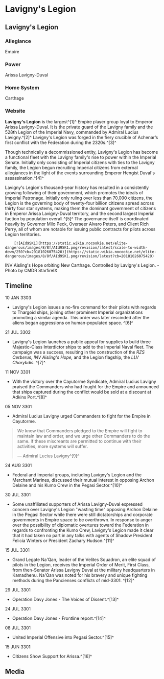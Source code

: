 # Lavigny's Legion
## Lavigny's Legion

		

### Allegiance

Empire

### Power

Arissa Lavigny-Duval

### Home System

Carthage

### Website

**Lavigny's Legion** is the largest^[1]^ Empire player group loyal to Emperor Arissa Lavigny-Duval. It is the private guard of the Lavigny family and the 528th Legion of the Imperial Navy, commanded by Admiral Lucius Lavigny.^[2]^ Lavigny's Legion was forged in the fiery crucible of Achenar’s first conflict with the Federation during the 2320s.^[3]^

Though technically a decommissioned entity, Lavigny's Legion has become a functional fleet with the Lavigny family's rise to power within the Imperial Senate. Initially only consisting of Imperial citizens with ties to the Lavigny family, the Legion begun recruiting Imperial citizens from external allegiances in the light of the events surrounding Emperor Hengist Duval's assassination.^[4]^

Lavigny's Legion's thousand-year history has resulted in a consistently growing following of their government, which promotes the ideals of Imperial Patronage. Initially only ruling over less than 70,000 citizens, the Legion is the governing body of twenty-four billion citizens spread across thirty four star systems, making them the dominant government of citizens in Emperor Arissa Lavigny-Duval territory, and the second largest Imperial faction by population overall.^[5]^ The governance itself is coordinated heavily by Governor Milo Peck, Overseer Alvaro Peters, and Client Rich Perry, all of whom are notable for issuing public contracts for pilots across Legion territories.

 	 	[![AId9SK1](https://static.wikia.nocookie.net/elite-dangerous/images/8/8f/AId9SK1.png/revision/latest/scale-to-width-down/250?cb=20181026075420)](https://static.wikia.nocookie.net/elite-dangerous/images/8/8f/AId9SK1.png/revision/latest?cb=20181026075420) 	 		 			 		 		 		 			
INV Aisling's Hope orbiting New Carthage. Controlled by Lavigny's Legion. - Photo by CMDR StarfireIX
 		 	 

## Timeline

10 JAN 3303

- Lavigny's Legion issues a no-fire command for their pilots with regards to Thargoid ships, joining other prominent Imperial organizations promoting a similar agenda. This order was later rescinded after the aliens began aggressions on human-populated space. ^[6]^

21 JUL 3302

- Lavigny's Legion launches a public appeal for supplies to build three Majestic-Class Interdictor ships to add to the Imperial Naval fleet. The campaign was a success, resulting in the construction of the *RZS Cerberus, INV Aisling's Hope,* and the Legion flagship, the *LLV Charybdis*. ^[7]^

11 NOV 3301

- With the victory over the Cayutorme Syndicate, Admiral Lucius Lavigny praised the Commanders who had fought for the Empire and announced that ships captured during the conflict would be sold at a discount at Adkins Port.^[8]^

05 NOV 3301

- Admiral Lucius Lavigny urged Commanders to fight for the Empire in Cayutorme.

> 
> 
> We know that Commanders pledged to the Empire will fight to maintain law and order, and we urge other Commanders to do the same. If these miscreants are permitted to continue with their activities, more systems will suffer.
> 
> 
> — Admiral Lucius Lavigny^[9]^
> 

24 AUG 3301

- Federal and Imperial groups, including Lavigny's Legion and the Merchant Marines, discussed their mutual interest in opposing Archon Delaine and his Kumo Crew in the Pegasi Sector.^[10]^

30 JUL 3301

- Some unaffiliated supporters of Arissa Lavigny-Duval expressed concern over Lavigny's Legion "wasting time" opposing Archon Delaine in the Pegasi Sector while there were still dictatorships and corporate governments in Empire space to be overthrown. In response to anger over the possibility of diplomatic overtures toward the Federation in regards to confronting the Kumo Crew, Lavigny's Legion made it clear that it had taken no part in any talks with agents of Shadow President Felicia Winters or President Zachary Hudson.^[11]^

15 JUL 3301

- Grand Legate Na'Qan, leader of the Velites Squadron, an elite squad of pilots in the Legion, receives the Imperial Order of Merit, First Class, from then-Senator Arissa Lavigny Duval at the military headquarters in Kamadhenu. Na'Qan was noted for his bravery and unique fighting methods during the Pancienses conflicts of mid-3301. ^[12]^

29 JUL 3301

- Operation Davy Jones - The Voices of Dissent.^[13]^

24 JUL 3301

- Operation Davy Jones - Frontline report.^[14]^

08 JUL 3301

- United Imperial Offensive into Pegasi Sector.^[15]^

15 JUN 3301

- Citizens Show Support for Arissa.^[16]^

## Media